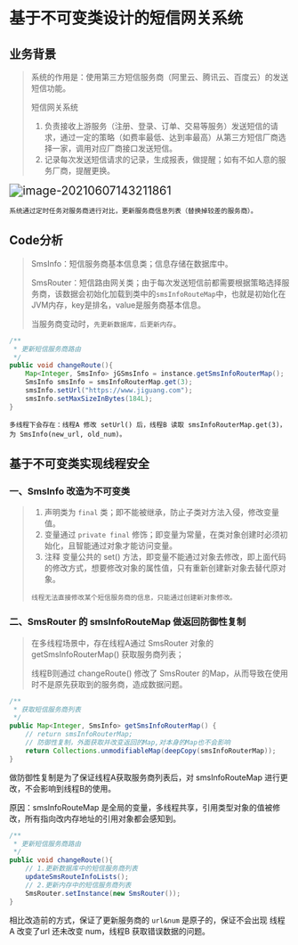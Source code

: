# 基于不可变类设计的短信网关系统

## 业务背景

> 系统的作用是：使用第三方短信服务商（阿里云、腾讯云、百度云）的发送短信功能。
>
> 短信网关系统
>
> 1. 负责接收上游服务（注册、登录、订单、交易等服务）发送短信的请求，通过一定的策略（如费率最低、达到率最高）从第三方短信厂商选择一家，调用对应厂商接口发送短信。
> 2. 记录每次发送短信请求的记录，生成报表，做提醒；如有不如人意的服务厂商，提醒更换。

<img src="https://i.loli.net/2021/06/07/7X8qehMHPWfDNBc.png" alt="image-20210607143211861" style="zoom:150%;" />

`系统通过定时任务对服务商进行对比，更新服务商信息列表（替换掉较差的服务商）。`

## Code分析

> SmsInfo：短信服务商基本信息类；信息存储在数据库中。
>
> SmsRouter：短信路由网关类；由于每次发送短信前都需要根据策略选择服务商，该数据会初始化加载到类中的`smsInfoRouteMap`中，也就是初始化在JVM内存，key是排名，value是服务商基本信息。
>
> 当服务商变动时，`先更新数据库，后更新内存`。

```java
/**
 * 更新短信服务商路由
 */
public void changeRoute(){
    Map<Integer, SmsInfo> jGSmsInfo = instance.getSmsInfoRouterMap();
	SmsInfo smsInfo = smsInfoRouterMap.get(3);
	smsInfo.setUrl("https://www.jiguang.com");
	smsInfo.setMaxSizeInBytes(184L);
}
```

`多线程下会存在：线程A 修改 setUrl() 后，线程B 读取 smsInfoRouterMap.get(3)，为 SmsInfo(new_url, old_num)。`

## 基于不可变类实现线程安全

### 一、SmsInfo 改造为不可变类

> 1. 声明类为 `final` 类；即不能被继承，防止子类对方法入侵，修改变量值。
> 2. 变量通过 `private final` 修饰；即变量为常量，在类对象创建时必须初始化，且智能通过对象才能访问变量。
> 3. 注释 变量公共的 set() 方法，即变量不能通过对象去修改，即上面代码的修改方式，想要修改对象的属性值，只有重新创建新对象去替代原对象。
>
> `线程无法直接修改某个短信服务商的信息，只能通过创建新对象修改。`

### 二、SmsRouter 的 smsInfoRouteMap 做返回防御性复制

> 在多线程场景中，存在线程A通过 SmsRouter 对象的 getSmsInfoRouterMap() 获取服务商列表；
>
> 线程B则通过 changeRoute() 修改了 SmsRouter 的Map，从而导致在使用时不是原先获取到的服务商，造成数据问题。

```java
/**
 * 获取短信服务商列表
 */
public Map<Integer, SmsInfo> getSmsInfoRouterMap() {
	// return smsInfoRouterMap;
	// 防御性复制，外面获取并改变返回的Map,对本身的Map也不会影响
    return Collections.unmodifiableMap(deepCopy(smsInfoRouterMap));
}
```

做防御性复制是为了保证线程A获取服务商列表后，对 smsInfoRouteMap 进行更改，不会影响到线程B的使用。

原因：smsInfoRouteMap 是全局的变量，多线程共享，引用类型对象的值被修改，所有指向改内存地址的引用对象都会感知到。

```java
/**
 * 更新短信服务商路由
 */
public void changeRoute(){
	// 1.更新数据库中的短信服务商列表
	updateSmsRouteInfoLists();
	// 2.更新内存中的短信服务商列表
	SmsRouter.setInstance(new SmsRouter());
}
```

相比改造前的方式，保证了更新服务商的 `url&num` 是原子的，保证不会出现 线程A 改变了url 还未改变 num，线程B 获取错误数据的问题。